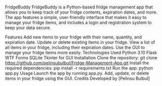 FridgeBuddy
FridgeBuddy is a Python-based fridge management app that allows you to keep track of your fridge contents, expiration dates, and more. The app features a simple, user-friendly interface that makes it easy to manage your fridge items, and includes a login and registration system to keep your data secure.

Features
Add new items to your fridge with their name, quantity, and expiration date.
Update or delete existing items in your fridge.
View a list of all items in your fridge, including their expiration dates.
Use the GUI to manage your fridge items more easily.
Technologies Used
Python 3.10
Flask WTF Forms
SQLite
Tkinter for GUI
Installation
Clone the repository: git clone https://github.com/pelinsubulbul/Fridge-Management-App.git
Install the required dependencies: pip install -r requirements.txt
Run the app: python app.py
Usage
Launch the app by running app.py.
Add, update, or delete items in your fridge using the GUI.
Credits
Developed by [Pelinsu Bulbul]
